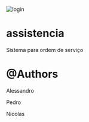 ![login](https://user-images.githubusercontent.com/87093460/236585775-02e9e2a0-e8b8-4ddf-82d0-0cffda50507f.png)
# assistencia
Sistema para ordem de serviço

# @Authors 
Alessandro 

Pedro

Nicolas


